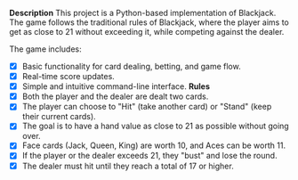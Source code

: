 **Description**
This project is a Python-based implementation of Blackjack. The game follows the traditional rules of Blackjack, where the player aims to get as close to 21 without exceeding it, while competing against the dealer.

The game includes:
- [X] Basic functionality for card dealing, betting, and game flow.
- [X] Real-time score updates.
- [X] Simple and intuitive command-line interface.
**Rules**
- [X] Both the player and the dealer are dealt two cards.
- [X] The player can choose to "Hit" (take another card) or "Stand" (keep their current cards).
- [X] The goal is to have a hand value as close to 21 as possible without going over.
- [X] Face cards (Jack, Queen, King) are worth 10, and Aces can be worth 11.
- [X] If the player or the dealer exceeds 21, they "bust" and lose the round.
- [X] The dealer must hit until they reach a total of 17 or higher.
